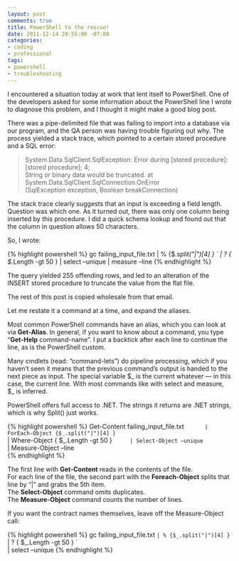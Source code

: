 ```yaml
---
layout: post
comments: true
title: PowerShell to the rescue!
date: 2011-12-14 20:55:00 -07:00
categories:
- coding
- professional
tags:
- powershell
- troubleshooting
---
```


I encountered a situation today at work that lent itself to PowerShell. One of the developers asked for some information about the PowerShell line I wrote to diagnose this problem, and I thought it might make a good blog post.

There was a pipe-delimited file that was failing to import into a database via our program, and the QA person was having trouble figuring out why. The process yielded a stack trace, which pointed to a certain stored procedure and a SQL error:

> System.Data.SqlClient.SqlException: Error during [stored procedure]: [stored procedure]; 4;  
> String or binary data would be truncated. at System.Data.SqlClient.SqlConnection.OnError  
> (SqlException exception, Boolean breakConnection)

The stack trace clearly suggests that an input is exceeding a field length. Question was which one. As it turned out, there was only one column being inserted by this procedure. I did a quick schema lookup and found out that the column in question allows 50 characters.

So, I wrote:

{% highlight powershell %}
    gc failing_input_file.txt | % {$_.split("|")[4] } `
      | ? { $_.Length -gt 50 } | select –unique | measure –line
{% endhighlight %}

The query yielded 255 offending rows, and led to an alteration of the INSERT stored procedure to truncate the value from the flat file.

The rest of this post is copied wholesale from that email.

Let me restate it a command at a time, and expand the aliases.

Most common PowerShell commands have an alias, which you can look at via **Get-Alias**. In general, if you want to know about a command, you type “**Get-Help** command-name”. I put a backtick after each line to continue the line, as is the PowerShell custom.

Many cmdlets (read: “command-lets”) do pipeline processing, which if you haven’t seen it means that the previous command’s output is handed to the next piece as input. The special variable $_ is the current whatever — in this case, the current line. With most commands like with select and measure, $_ is inferred.

PowerShell offers full access to .NET. The strings it returns are .NET strings, which is why Split() just works.

{% highlight powershell %}
    Get-Content failing_input_file.txt `      
    | ForEach-Object {$_.split("|")[4] } `    
    | Where-Object { $_.Length -gt 50 } `     
    | Select-Object –unique `                 
    | Measure-Object –line                    
{% endhighlight %}

The first line with **Get-Content** reads in the contents of the file.  
For each line of the file, the second part with the **Foreach-Object** splits that line by “|” and grabs the 5th item.  
The **Select-Object** command omits duplicates.  
The **Measure-Object** command counts the number of lines.

If you want the contract names themselves, leave off the Measure-Object call:

{% highlight powershell %}
    gc failing_input_file.txt `
    | % {$_.split("|")[4] } `
    | ? { $_.Length -gt 50 } `                                                       
    | select –unique
{% endhighlight %}
